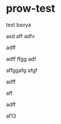 # prow-test
test
bavya

asd
aff
adfv


adff

adff
ffgg
adf

affggafg
afgf



adff

aff

adff


af13
